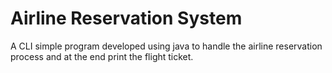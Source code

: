 # Airline Reservation System
A CLI simple program developed using java to handle the airline reservation process and at the end print the flight ticket.
